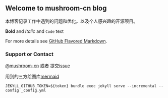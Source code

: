 ## Welcome to mushroom-cn blog

本博客记录工作中遇到的问题和优化。以及个人感兴趣的开源项目。

**Bold** and _Italic_ and `Code` text

For more details see [GitHub Flavored Markdown](https://guides.github.com/features/mastering-markdown/).

### Support or Contact

[@mushroom-cn](https://mushroom-cn.github.io/) 或者 提交[issue](https://github.com/mushroom-cn/mushroom-cn.github.io/issues)

用到的三方绘图库[mermaid](https://mermaid.js.org/intro/)

```shell
JEKYLL_GITHUB_TOKEN=${token} bundle exec jekyll serve --incremental --config _config.yml
```
